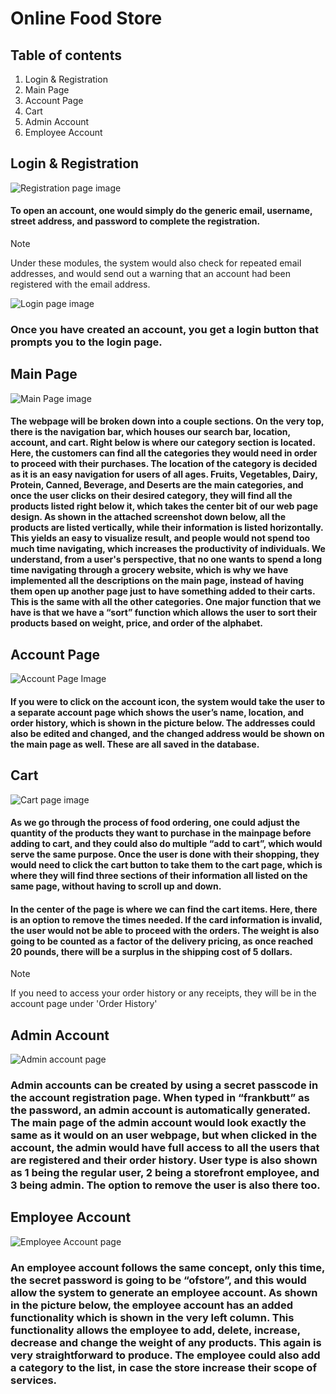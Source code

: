 # Online Food Store

## Table of contents

1. Login & Registration
2. Main Page
3. Account Page
4. Cart
5. Admin Account
6. Employee Account

   
## Login & Registration

![Registration page image](Images/RegisterPage.png)

#### To open an account, one would simply do the generic email, username, street address, and password to complete the registration.

> [!NOTE]
>  Under these modules, the system would also check for repeated email addresses, and would send out a warning that an account had been registered with the email address.

![Login page image](Images/LoginPage.png)

### Once you have created an account, you get a login button that prompts you to the login page. 


## Main Page 

![Main Page image](Images/MainPage.png)

#### The webpage will be broken down into a couple sections. On the very top, there is the navigation bar, which houses our search bar, location, account, and cart. Right below is where our category section is located. Here, the customers can find all the categories they would need in order to proceed with their purchases. The location of the category is decided as it is an easy navigation for users of all ages.  Fruits, Vegetables, Dairy, Protein, Canned, Beverage, and Deserts are the main categories, and once the user clicks on their desired category, they will find all the products listed right below it, which takes the center bit of our web page design. As shown in the attached screenshot down below, all the products are listed vertically, while their information is listed horizontally. This yields an easy to visualize result, and people would not spend too much time navigating, which increases the productivity of individuals. We understand, from a user's perspective, that no one wants to spend a long time navigating through a grocery website, which is why we have implemented all the descriptions on the main page, instead of having them open up another page just to have something added to their carts. This is the same with all the other categories. One major function that we have is that we have a “sort” function which allows the user to sort their products based on weight, price, and order of the alphabet. 



## Account Page

![Account Page Image](Images/AccountPage.png)

#### If you were to click on the account icon, the system would take the user to a separate account page which shows the user’s name, location, and order history, which is shown in the picture below. The addresses could also be edited and changed, and the changed address would be shown on the main page as well. These are all saved in the database. 


## Cart

![Cart page image](Images/CartPage.png)


#### As we go through the process of food ordering, one could adjust the quantity of the products they want to purchase in the mainpage before adding to cart, and they could also do multiple “add to cart”, which would serve the same purpose. Once the user is done with their shopping, they would need to click the cart button to take them to the cart page, which is where they will find three sections of their information all listed on the same page, without having to scroll up and down.

#### In the center of the page is where we can find the cart items. Here, there is an option to remove the times needed. If the card information is invalid, the user would not be able to proceed with the orders. The weight is also going to be counted as a factor of the delivery pricing, as once reached 20 pounds, there will be a surplus in the shipping cost of 5 dollars. 

> [!NOTE]
> If you need to access your order history or any receipts, they will be in the account page under 'Order History'

## Admin Account 

![Admin account page](Images/AdminAccount.png)


### Admin accounts can be created by using a secret passcode in the account registration page. When typed in “frankbutt” as the password, an admin account is automatically generated. The main page of the admin account would look exactly the same as it would on an user webpage, but when clicked in the account, the admin would have full access to all the users that are registered and their order history. User type is also shown as 1 being the regular user, 2 being a storefront employee, and 3 being admin. The option to remove the user is also there too. 

## Employee Account
![Employee Account page](Images/EmployeeAccount.png)

### An employee account follows the same concept, only this time, the secret password is going to be “ofstore”, and this would allow the system to generate an employee account. As shown in the picture below, the employee account has an added functionality which is shown in the very left column. This functionality allows the employee to add, delete, increase, decrease and change the weight of any products. This again is very straightforward to produce. The employee could also add a category to the list, in case the store increase their scope of services. 

